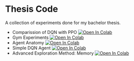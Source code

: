 Thesis Code
===========

A collection of experiments done for my bachelor thesis.


+ Comparission of DQN with PPO [![Open In Colab](https://colab.research.google.com/assets/colab-badge.svg)](https://colab.research.google.com/github/dmelichar/thesis-code/blob/master/cartpole_dqn_ppo/cartpole_dqn_ppo.ipynb)
+ Gym Experiments [![Open In Colab](https://colab.research.google.com/assets/colab-badge.svg)](https://colab.research.google.com/github/dmelichar/thesis-code/blob/master/gym_experiments/gym_experiments.ipynb)
+ Agent Anatomy [![Open In Colab](https://colab.research.google.com/assets/colab-badge.svg)](https://colab.research.google.com/github/dmelichar/thesis-code/blob/master/agent_anatomy/agent_anatomy.ipynb)
+ Simple DQN Agent [![Open In Colab](https://colab.research.google.com/assets/colab-badge.svg)](https://colab.research.google.com/github/dmelichar/thesis-code/blob/master/cartpole_dqn/cartpole_dqn.ipynb)
+ Advanced Exploration Method: Memory [![Open In Colab](https://colab.research.google.com/assets/colab-badge.svg)](https://colab.research.google.com/github/dmelichar/thesis-code/blob/master/parking_memory/parking_memory.ipynb)

